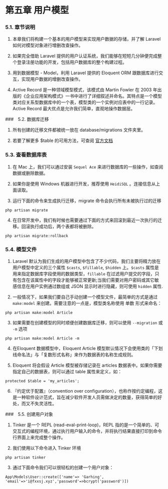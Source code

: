 # 第五章 用户模型

### 5.1. 章节说明

1. 本章我们将构建一个基本的用户模型来实现用户数据的存储，并了解 Laravel 如何对模型对象进行增删改查操作。

2. 如果完全借助 Laravel 提供的用户认证系统，我们能够在短短几分钟便完成整个登录注册功能的开发，包括用户数据库的整个构建过程。

3. 用到数据模型 - Model，利用 Laravel 提供的 Eloquent ORM 跟数据库进行交互，实现用户数据的增删改查操作。

4. Active Record 是一种领域模型模式，该模式由 Martin Fowler 在 2003 年出版的《企业应用架构模式》一书中进行了详细叙述并命名。其特点是一个模型类对应关系型数据库中的一个表，模型类的一个实例对应表中的一行记录。Active Record 最大优点是允许我们简单，直观地操作数据层。

###　5.2. 数据库迁移

1. 所有创建的迁移文件都被统一放在 database/migrations 文件夹里。

2. 若要了解更多 $table 的可用方法，可查阅 [官方文档](https://learnku.com/docs/laravel/9.x/migrations#creating-tables)

### 5.3. 查看数据库表

1. 在 Mac 上，我们可以通过安装 `Sequel Ace` 来进行数据库的一些操作，如查阅数据或删除数据。

2. 如果你是使用 Windows 机器进行开发，推荐使用 `HeidiSQL` 。连接信息从上面读取。

3. 运行下面的命令来生成执行迁移，migrate 命令会执行所有未被执行过的迁移

```
php artisan migrate
```

4. 在日常开发中，我们有时候也需要通过下面的方式来回滚到最近一次执行的迁移。回滚执行成功后，两个表都将被删除。

```
php artisan migrate:rollback
```

### 5.4. 模型文件

1. Laravel 默认为我们生成的用户模型中包含了不少代码，我们主要将精力放在用户模型中定义的三个属性 `$casts`, `$fillable`, `$hidden` 上。`$casts` 属性是用来指定数据库字段使用的数据类型，`fillable` 在过滤用户提交的字段，只有包含在该属性中的字段才能够被正常更新;当我们需要对用户密码或其它敏感信息在用户实例通过数组或 JSON 显示时进行隐藏，则可使用 `hidden` 属性.

2. 一般情况下，如果我们要自己手动创建一个模型文件，最简单的方式是通过 `make:model` 来创建。需要注意的一点是，模型类名称使用 单数 形式来命名：

```
php artisan make:model Article
```

3. 如果需要在创建模型的同时顺便创建数据库迁移，则可以使用 `--migration` 或 `-m` 选项

```
php artisan make:model Article -m
```

4. 在Eloquent 数据模型中，Eloquent Article 模型默认情况下会使用类的「下划线命名法」与「复数形式名称」来作为数据表的名称生成规则。

5.  Eloquent 将会假设 Article 模型被存储记录在 articles 数据表中。如果你需要指定自己的数据表，则可以通过 table 属性来定义，如：

```
protected $table = 'my_articles';
```

6. 『约定优于配置』（convention over configuration），也称作按约定编程，这是一种软件设计范式，旨在减少软件开发人员需做决定的数量，获得简单的好处，而又不失灵活性。

###　5.5. 创建用户对象

1. Tinker 是一个 REPL (read-eval-print-loop)，REPL 指的是一个简单的、可交互式的编程环境，通过执行用户输入的命令，并将执行结果直接打印到命令行界面上来完成整个操作。

2. 我们使用以下命令进入 Tinker 环境

```
php artisan tinker
```

3. 通过下面命令我们可以很轻松的创建一个用户对象：

```
App\Models\User::create(['name'=> 'Garhing', 'email'=>'i@fxxsj.xyz','password'=>bcrypt('password')])
```
